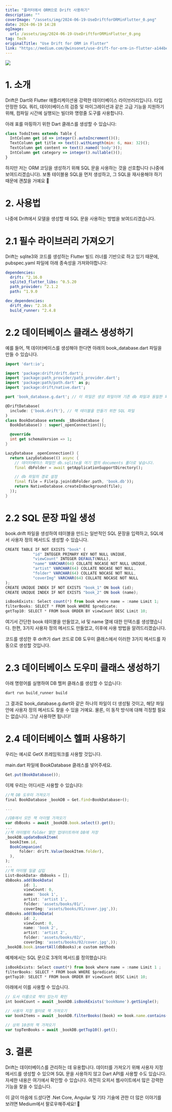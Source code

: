 ```yaml
---
title: "플러터에서 ORM으로 Drift 사용하기"
description: ""
coverImage: "/assets/img/2024-06-19-UseDriftforORMinFlutter_0.png"
date: 2024-06-19 14:28
ogImage: 
  url: /assets/img/2024-06-19-UseDriftforORMinFlutter_0.png
tag: Tech
originalTitle: "Use Drift for ORM in Flutter"
link: "https://medium.com/@winsonet/use-drift-for-orm-in-flutter-a144be7fae80"
---
```



<img src="/assets/img/2024-06-19-UseDriftforORMinFlutter_0.png" />

# 1. 소개

Drift은 Dart와 Flutter 애플리케이션용 강력한 데이터베이스 라이브러리입니다. 타입 안정한 SQL 쿼리, 데이터베이스의 검증 및 마이그레이션과 같은 고급 기능을 지원하기 위해, 컴파일 시간에 실행되는 빌더와 명령줄 도구를 사용합니다.

아래 표를 마핑하기 위한 Dart 클래스를 생성할 수 있습니다:

<div class="content-ad"></div>

```js
class TodoItems extends Table {
  IntColumn get id => integer().autoIncrement()();
  TextColumn get title => text().withLength(min: 6, max: 32)();
  TextColumn get content => text().named('body')();
  IntColumn get category => integer().nullable()();
}
```

하지만 저는 ORM 코딩을 생성하기 위해 SQL 문을 사용하는 것을 선호합니다 (나중에 보여드리겠습니다). 보통 테이블용 SQL을 먼저 생성하고, 그 SQL을 재사용해야 하기 때문에 괜찮을 거예요 🙂

# 2. 사용법

나중에 Drift에서 모델을 생성할 때 SQL 문을 사용하는 방법을 보여드리겠습니다.

<div class="content-ad"></div>

# 2.1 필수 라이브러리 가져오기

Drift는 sqlite3와 코드를 생성하는 Flutter 빌드 러너를 기반으로 하고 있기 때문에, pubspec.yaml 파일에 아래 종속성을 가져와야합니다:

```yaml
dependencies:
  drift: ^2.16.0
  sqlite3_flutter_libs: ^0.5.20
  path_provider: ^2.1.2
  path: ^1.9.0

dev_dependencies:
  drift_dev: ^2.16.0
  build_runner: ^2.4.8
```

# 2.2 데이터베이스 클래스 생성하기

<div class="content-ad"></div>

예를 들어, 책 데이터베이스를 생성해야 한다면 아래의 book_database.dart 파일을 만들 수 있습니다.

```dart
import 'dart:io';

import 'package:drift/drift.dart';
import 'package:path_provider/path_provider.dart';
import 'package:path/path.dart' as p;
import 'package:drift/native.dart';

part 'book_database.g.dart'; // 이 파일은 생성 파일이며 기존 db 파일과 동일한 파일 이름을 사용해야 함

@DriftDatabase(
  include: {'book.drift'}, // 책 테이블을 만들기 위한 SQL 파일
)
class BookDatabase extends _$BookDatabase {
  BookDatabase() : super(_openConnection());

  @override
  int get schemaVersion => 1;
}

LazyDatabase _openConnection() {
  return LazyDatabase(() async {
    // 데이터베이스 파일인 db.sqlite을 여기 앱의 documents 폴더로 넣습니다.
    final dbFolder = await getApplicationSupportDirectory();

    // db 파일의 경로 설정
    final file = File(p.join(dbFolder.path, 'book.db'));
    return NativeDatabase.createInBackground(file);
  });
}
```

# 2.2 SQL 문장 파일 생성

book.drift 파일을 생성하여 테이블을 만드는 일반적인 SQL 문장을 입력하고, SQL에서 사용자 정의 메서드도 생성할 수 있습니다.

<div class="content-ad"></div>

```js
CREATE TABLE IF NOT EXISTS "book" (
            "id" INTEGER PRIMARY KEY NOT NULL UNIQUE,
            "viewCount" INTEGER DEFAULT(NULL),
            "name" VARCHAR(64) COLLATE NOCASE NOT NULL UNIQUE,
            "artist" VARCHAR(64) COLLATE NOCASE NOT NULL,
            "folder" VARCHAR(64) COLLATE NOCASE NOT NULL,
            "coverImg" VARCHAR(64) COLLATE NOCASE NOT NULL
);
CREATE UNIQUE INDEX IF NOT EXISTS "book_1" ON book (id);
CREATE UNIQUE INDEX IF NOT EXISTS "book_2" ON book (name);

isBookExists: Select count(*) from book where name = :name Limit 1;
filterBooks: SELECT * FROM book WHERE $predicate;
getTop10: SELECT * FROM book ORDER BY viewCount DESC Limit 10;
```

여기서 간단한 book 테이블을 만들었고, id 및 name 열에 대한 인덱스를 생성했습니다. 한편, 3가지 사용자 정의 메서드도 만들었고, 이후에 사용 방법을 알려드리겠습니다.

코드를 생성한 후 drift가 dart 코드로 DB 도우미 클래스에서 이러한 3가지 메서드를 자동으로 생성할 것입니다.

# 2.3 데이터베이스 도우미 클래스 생성하기

<div class="content-ad"></div>

아래 명령어를 실행하여 DB 헬퍼 클래스를 생성할 수 있습니다:

```js
dart run build_runner build
```

그 결과로 book_database.g.dart와 같은 하나의 파일이 더 생성될 것이고, 해당 파일 안에 사용자 정의 메서드도 찾을 수 있을 거예요. 물론, 이 동작 방식에 대해 걱정할 필요는 없습니다. 그냥 사용하면 됩니다!

# 2.4 데이터베이스 헬퍼 사용하기

<div class="content-ad"></div>

우리는 예시로 GetX 프레임워크를 사용할 것입니다.

main.dart 파일에 BookDatabase 클래스를 넣어주세요.

```js
Get.put(BookDatabase());
```

이제 우리는 어디서든 사용할 수 있습니다:

<div class="content-ad"></div>

```js
//책 DB 도우미 가져오기
final BookDatabase _bookDB = Get.find<BookDatabase>();

...

//DB에서 모든 책 아이템 가져오기
var dbBooks = await _bookDB.book.select().get();
...
//책 아이템의 folder 열만 업데이트하여 DB에 저장
_bookDB.updateBookItem(
  bookItem.id,
  BookCompanion(
      folder: drift.Value(bookItem.folder),
  ),
);
...
//책 아이템 일괄 삽입
List<BookData> dbBooks = [];
dbBooks.add(BookData(
        id: 1,
        viewCount: 0,
        name: 'book 1',
        artist: 'artist 1',
        folder: 'assets/books/01/',
        coverImg: 'assets/books/01/cover.jpg',));
dbBooks.add(BookData(
        id: 2,
        viewCount: 0,
        name: 'book 2',
        artist: 'artist 2',
        folder: 'assets/books/02/',
        coverImg: 'assets/books/02/cover.jpg',));
_bookDB.book.insertAll(dbBooks);e custom methods
```

예제에서는 SQL 문으로 3개의 메서드를 정의했습니다:

```js
isBookExists: Select count(*) from book where name = :name Limit 1 ;
filterBooks: SELECT * FROM book WHERE $predicate;
getTop10: SELECT * FROM book ORDER BY viewCount DESC Limit 10;
```

아래에서 이를 사용할 수 있습니다.


<div class="content-ad"></div>

```js
// 도서 이름으로 책이 있는지 확인
int bookCount = await _bookDB.isBookExists('bookName').getSingle();

// 사용자 지정 필터로 책 가져오기
var bookItems = await _bookDB.filterBooks((book) => book.name.contains('bookName')).get();

// 상위 10권의 책 가져오기
var topTenBooks = await _bookDB.getTop10().get();
```

# 3. 결론

Drift는 데이터베이스를 관리하는 데 유용합니다. 데이터를 가져오기 위해 사용자 지정 메서드를 생성할 수 있으며 SQL 문을 사용하지 않고 Dart API를 사용할 수도 있습니다. 자세한 내용은 여기에서 확인할 수 있습니다. 여전히 오피서 웹사이트에서 많은 강력한 기능을 찾을 수 있습니다.

이 글이 마음에 드셨다면 .Net Core, Angular 및 기타 기술에 관한 더 많은 이야기를 보려면 Medium에서 팔로우해주세요! 🙂
